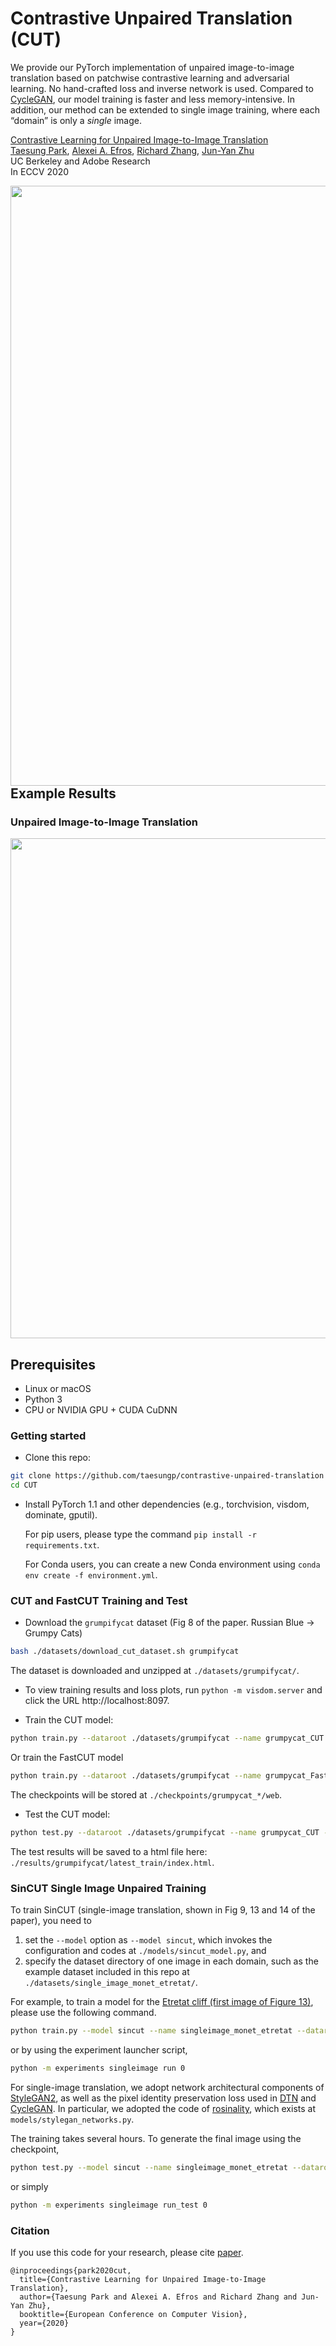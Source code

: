 

# Contrastive Unpaired Translation (CUT)

We provide our PyTorch implementation of unpaired image-to-image translation based on patchwise contrastive learning and adversarial learning.  No hand-crafted loss and inverse network is used. Compared to [CycleGAN](https://github.com/junyanz/CycleGAN), our model training is faster and less memory-intensive. In addition, our method can be extended to single image training, where each “domain” is only a *single* image.


[Contrastive Learning for Unpaired Image-to-Image Translation](http://taesung.me/ContrastiveUnpairedTranslation/)  
 [Taesung Park](https://taesung.me/), [Alexei A. Efros](https://people.eecs.berkeley.edu/~efros/), [Richard Zhang](https://richzhang.github.io/), [Jun-Yan Zhu](https://www.cs.cmu.edu/~junyanz/)<br>
UC Berkeley and Adobe Research<br>
 In ECCV 2020


<img src='imgs/patchnce.gif' align="right" width=960>

<br><br><br>

## Example Results

### Unpaired Image-to-Image Translation
<img src="imgs/results.gif" width="800px"/>

## Prerequisites
- Linux or macOS
- Python 3
- CPU or NVIDIA GPU + CUDA CuDNN

### Getting started

- Clone this repo:
```bash
git clone https://github.com/taesungp/contrastive-unpaired-translation CUT
cd CUT
```

- Install PyTorch 1.1 and other dependencies (e.g., torchvision, visdom, dominate, gputil).

  For pip users, please type the command `pip install -r requirements.txt`.

  For Conda users,  you can create a new Conda environment using `conda env create -f environment.yml`.


### CUT and FastCUT Training and Test

- Download the `grumpifycat` dataset (Fig 8 of the paper. Russian Blue -> Grumpy Cats)
```bash
bash ./datasets/download_cut_dataset.sh grumpifycat
```
The dataset is downloaded and unzipped at `./datasets/grumpifycat/`.

- To view training results and loss plots, run `python -m visdom.server` and click the URL http://localhost:8097.

- Train the CUT model:
```bash
python train.py --dataroot ./datasets/grumpifycat --name grumpycat_CUT --CUT_mode CUT
```
 Or train the FastCUT model
 ```bash
python train.py --dataroot ./datasets/grumpifycat --name grumpycat_FastCUT --CUT_mode FastCUT
```
The checkpoints will be stored at `./checkpoints/grumpycat_*/web`.

- Test the CUT model:
```bash
python test.py --dataroot ./datasets/grumpifycat --name grumpycat_CUT --CUT_mode CUT --phase train
```

The test results will be saved to a html file here: `./results/grumpifycat/latest_train/index.html`.

### SinCUT Single Image Unpaired Training

To train SinCUT (single-image translation, shown in Fig 9, 13 and 14 of the paper), you need to

1. set the `--model` option as `--model sincut`, which invokes the configuration and codes at `./models/sincut_model.py`, and
2. specify the dataset directory of one image in each domain, such as the example dataset included in this repo at `./datasets/single_image_monet_etretat/`. 

For example, to train a model for the [Etretat cliff (first image of Figure 13)](https://github.com/taesungp/contrastive-unpaired-translation/blob/master/imgs/singleimage.gif), please use the following command.

```bash
python train.py --model sincut --name singleimage_monet_etretat --dataroot ./datasets/single_image_monet_etretat
```

or by using the experiment launcher script,
```bash
python -m experiments singleimage run 0
```

For single-image translation, we adopt network architectural components of [StyleGAN2](https://github.com/NVlabs/stylegan2), as well as the pixel identity preservation loss used in [DTN](https://arxiv.org/abs/1611.02200) and [CycleGAN](https://github.com/junyanz/pytorch-CycleGAN-and-pix2pix/blob/master/models/cycle_gan_model.py#L160). In particular, we adopted the code of [rosinality](https://github.com/rosinality/stylegan2-pytorch), which exists at `models/stylegan_networks.py`.

The training takes several hours. To generate the final image using the checkpoint,

```bash
python test.py --model sincut --name singleimage_monet_etretat --dataroot ./datasets/single_image_monet_etretat
```

or simply

```bash
python -m experiments singleimage run_test 0
```

### Citation
If you use this code for your research, please cite [paper](https://arxiv.org/pdf/2007.15651).
```
@inproceedings{park2020cut,
  title={Contrastive Learning for Unpaired Image-to-Image Translation},
  author={Taesung Park and Alexei A. Efros and Richard Zhang and Jun-Yan Zhu},
  booktitle={European Conference on Computer Vision},
  year={2020}
}
```
